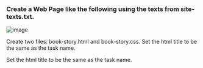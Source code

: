 ### Create a Web Page like the following using the texts from site-texts.txt.

![image](https://github.com/nsinorov/SoftUniMainPath/assets/45227327/0de4a140-0d7a-480e-8edd-6be84772ed8f)

Create two files: book-story.html and book-story.css. Set the html title to be the same as the task name. 

Set the html title to be the same as the task name.
